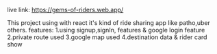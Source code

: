 live link: https://gems-of-riders.web.app/

This project using with react
it's kind of ride sharing app like patho,uber others.
features:
1.using signup,signIn, features & google login feature
2.private route used
3.google map used
4.destination data & rider card show
